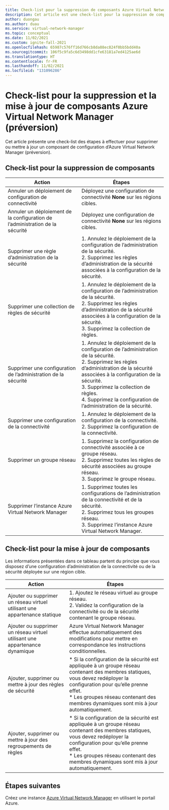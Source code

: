 ```yaml
---
title: Check-list pour la suppression de composants Azure Virtual Network Manager (préversion)
description: Cet article est une check-list pour la suppression de composants dans Azure Virtual Network Manager.
author: duongau
ms.author: duau
ms.service: virtual-network-manager
ms.topic: conceptual
ms.date: 11/02/2021
ms.custom: ignite-fall-2021
ms.openlocfilehash: 65987c576ff16d766cb8da88ec824f0bb5bdd40a
ms.sourcegitcommit: 106f5c9fa5c6d3498dd1cfe63181a7ed4125ae6d
ms.translationtype: HT
ms.contentlocale: fr-FR
ms.lasthandoff: 11/02/2021
ms.locfileid: "131096286"
---
```

# <a name="remove-and-update-azure-virtual-network-manager-preview-components-checklist"></a>Check-list pour la suppression et la mise à jour de composants Azure Virtual Network Manager (préversion)

Cet article présente une check-list des étapes à effectuer pour supprimer ou mettre à jour un composant de configuration d’Azure Virtual Network Manager (préversion).

## <a name="remove-components-checklist"></a><a name="remove"></a> Check-list pour la suppression de composants

| Action | Étapes | 
| ------ | ----- |
| Annuler un déploiement de configuration de connectivité | Déployez une configuration de connectivité **None** sur les régions cibles. |
| Annuler un déploiement de la configuration de l’administration de la sécurité | Déployez une configuration de connectivité **None** sur les régions cibles. |
| Supprimer une règle d’administration de la sécurité | 1. Annulez le déploiement de la configuration de l’administration de la sécurité. </br> 2. Supprimez les règles d’administration de la sécurité associées à la configuration de la sécurité. |
| Supprimer une collection de règles de sécurité | 1. Annulez le déploiement de la configuration de l’administration de la sécurité. </br> 2. Supprimez les règles d’administration de la sécurité associées à la configuration de la sécurité. </br> 3. Supprimez la collection de règles. |
| Supprimer une configuration de l’administration de la sécurité | 1. Annulez le déploiement de la configuration de l’administration de la sécurité. </br> 2. Supprimez les règles d’administration de la sécurité associées à la configuration de la sécurité. </br> 3. Supprimez la collection de règles. </br> 4. Supprimez la configuration de l’administration de la sécurité. |
| Supprimer une configuration de la connectivité | 1. Annulez le déploiement de la configuration de la connectivité. </br> 2. Supprimez la configuration de la connectivité. |
| Supprimer un groupe réseau | 1. Supprimez la configuration de connectivité associée à ce groupe réseau. </br> 2. Supprimez toutes les règles de sécurité associées au groupe réseau. </br> 3. Supprimez le groupe réseau. |
| Supprimer l’instance Azure Virtual Network Manager | 1. Supprimez toutes les configurations de l’administration de la connectivité et de la sécurité. </br> 2. Supprimez tous les groupes réseau. </br> 3. Supprimez l’instance Azure Virtual Network Manager. |

## <a name="update-components-checklist"></a>Check-list pour la mise à jour de composants

Les informations présentées dans ce tableau partent du principe que vous disposez d’une configuration d’administration de la connectivité ou de la sécurité déployée sur une région cible.

| Action | Étapes |
| ------ | ----- |
| Ajouter ou supprimer un réseau virtuel utilisant une appartenance statique | 1. Ajoutez le réseau virtuel au groupe réseau. </br> 2. Validez la configuration de la connectivité ou de la sécurité contenant le groupe réseau. |
| Ajouter ou supprimer un réseau virtuel utilisant une appartenance dynamique | Azure Virtual Network Manager effectue automatiquement des modifications pour mettre en correspondance les instructions conditionnelles. |
| Ajouter, supprimer ou mettre à jour des règles de sécurité | * Si la configuration de la sécurité est appliquée à un groupe réseau contenant des membres statiques, vous devez redéployer la configuration pour qu’elle prenne effet. </br> * Les groupes réseau contenant des membres dynamiques sont mis à jour automatiquement. |
| Ajouter, supprimer ou mettre à jour des regroupements de règles | * Si la configuration de la sécurité est appliquée à un groupe réseau contenant des membres statiques, vous devez redéployer la configuration pour qu’elle prenne effet. </br> * Les groupes réseau contenant des membres dynamiques sont mis à jour automatiquement. |

## <a name="next-steps"></a>Étapes suivantes

Créez une instance [Azure Virtual Network Manager](create-virtual-network-manager-portal.md) en utilisant le portail Azure.
